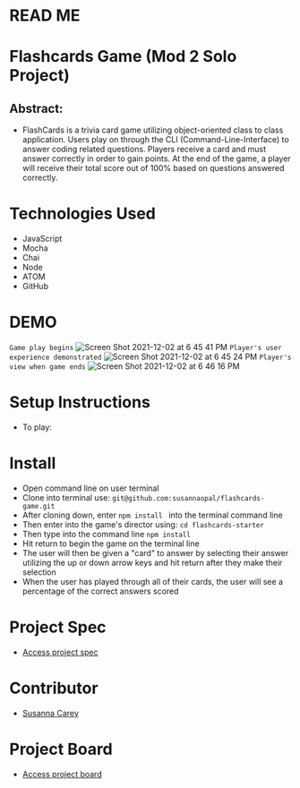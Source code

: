 # READ ME

# Flashcards Game (Mod 2 Solo Project)

## Abstract:
- FlashCards is a trivia card game utilizing object-oriented class to class application. Users play on through the CLI (Command-Line-Interface) to answer coding related questions. Players receive a card and must answer correctly in order to gain points. At the end of the game, a player will receive their total score out of 100% based on questions answered correctly.

# Technologies Used
- JavaScript
- Mocha
- Chai
- Node
- ATOM
- GitHub

# DEMO
`Game play begins`
![Screen Shot 2021-12-02 at 6 45 41 PM](https://user-images.githubusercontent.com/83846677/144520994-fb5e8190-a223-47c8-a168-fad955c870b5.png)
`Player's user experience demonstrated`
![Screen Shot 2021-12-02 at 6 45 24 PM](https://user-images.githubusercontent.com/83846677/144521119-ae089a2d-1e14-4365-8821-dfde8f9296ed.png)
`Player's view when game ends`
![Screen Shot 2021-12-02 at 6 46 16 PM](https://user-images.githubusercontent.com/83846677/144521141-cc65e3bf-231c-4034-a373-758f7c6576c4.png)




# Setup Instructions
* To play:

# Install
- Open command line on user terminal
- Clone into terminal use: `` git@github.com:susannaopal/flashcards-game.git ``
- After cloning down, enter ``npm install `` into the terminal command line
- Then enter into the game's director using: ``cd flashcards-starter ``
- Then type into the command line `` npm install ``
- Hit return to begin the game on the terminal line
- The user will then be given a "card" to answer by selecting their answer utilizing the up or down arrow keys and hit return after they make their selection
- When the user has played through all of their cards, the user will see a percentage of the correct answers scored  

# Project Spec
- [Access project spec](https://frontend.turing.edu/projects/flash-cards.html)

# Contributor
- [Susanna Carey](https://github.com/susannaopal)

# Project Board
- [Access project board](https://github.com/susannaopal/flashcards-game/projects/1)
